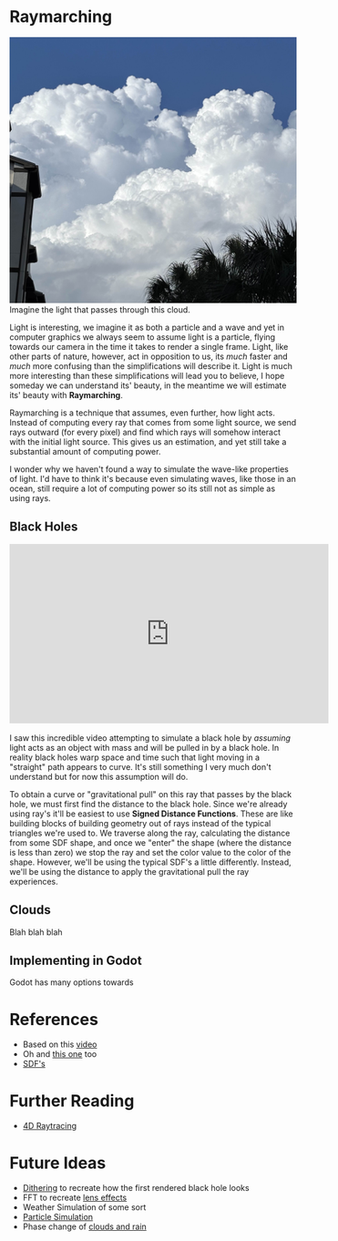 # Raymarching
![](../cloud.jpg)
Imagine the light that passes through this cloud.

Light is interesting, we imagine it as both a particle and a wave and yet in computer graphics we always seem to assume light is a particle, flying towards our camera in the time it takes to render a single frame. Light, like other parts of nature, however, act in opposition to us, its *much* faster and *much* more confusing than the simplifications will describe it. Light is much more interesting than these simplifications will lead you to believe, I hope someday we can understand its' beauty, in the meantime we will estimate its' beauty with **Raymarching**. 

Raymarching is a technique that assumes, even further, how light acts. Instead of computing every ray that comes from some light source, we send rays outward (for every pixel) and find which rays will somehow interact with the initial light source. This gives us an estimation, and yet still take a substantial amount of computing power.

I wonder why we haven't found a way to simulate the wave-like properties of light. I'd have to think it's because even simulating waves, like those in an ocean, still require a lot of computing power so its still not as simple as using rays.
## Black Holes

<div class="scratch-preview">
<iframe width="560" height="315" src="https://www.youtube.com/embed/dMohMW29gSM?si=r0G8tohUHJ92waS6" title="YouTube video player" frameborder="0" allow="accelerometer; autoplay; clipboard-write; encrypted-media; gyroscope; picture-in-picture; web-share" referrerpolicy="strict-origin-when-cross-origin" allowfullscreen></iframe>
</div>

I saw this incredible video attempting to simulate a black hole by *assuming* light acts as an object with mass and will be pulled in by a black hole. In reality black holes warp space and time such that light moving in a "straight" path appears to curve. It's still something I very much don't understand but for now this assumption will do.

To obtain a curve or "gravitational pull" on this ray that passes by the black hole, we must first find the distance to the black hole. Since we're already using ray's it'll be easiest to use **Signed Distance Functions**. These are like building blocks of building geometry out of rays instead of the typical triangles we're used to. We traverse along the ray, calculating the distance from some SDF shape, and once we "enter" the shape (where the distance is less than zero) we stop the ray and set the color value to the color of the shape. However, we'll be using the typical SDF's a little differently. Instead, we'll be using the distance to apply the gravitational pull the ray experiences.
## Clouds
Blah blah blah
## Implementing in Godot
Godot has many options towards 

# References
- Based on this [video](https://www.youtube.com/watch?v=dMohMW29gSM)
- Oh and [this one](https://www.youtube.com/watch?v=ryB8hT5TMSg) too
- [SDF's](https://iquilezles.org/articles/distfunctions/)
# Further Reading
- [4D Raytracing](https://www.youtube.com/watch?v=FS8NotZ3diY)
# Future Ideas
- [Dithering](https://www.youtube.com/watch?v=8wOUe32Pt-E) to recreate how the first rendered black hole looks
- FFT to recreate [lens effects](https://www.youtube.com/watch?v=QWqb5Gewbx8)
- Weather Simulation of some sort
- [Particle Simulation](https://www.reddit.com/r/creativecoding/comments/1n7hu40/black_hole_simulation_using_300000_particles/)
- Phase change of [clouds and rain](https://www.youtube.com/watch?v=itRV2jEtV8Q)

